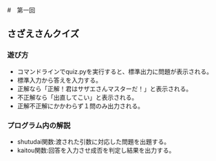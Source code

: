 #　第一回
## さざえさんクイズ
### 遊び方
* コマンドラインでquiz.pyを実行すると、標準出力に問題が表示される。
* 標準入力から答えを入力する。
* 正解なら「正解！君はサザエさんマスターだ！」と表示される。
* 不正解なら「出直してこい」と表示される。
* 正解不正解にかかわらず１問のみ出力される。
### プログラム内の解説
* shutudai関数:渡された引数に対応した問題を出題する。
* kaitou関数:回答を入力させ成否を判定し結果を出力する。
